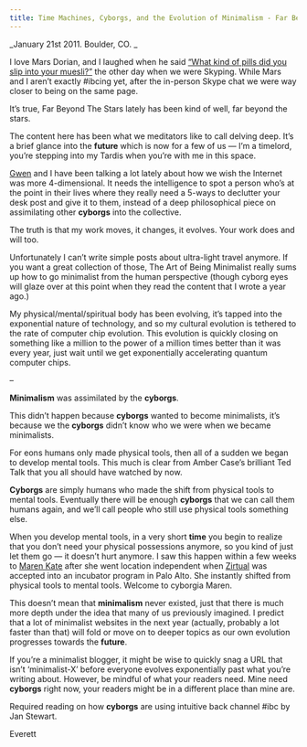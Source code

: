 ```yaml
---
title: Time Machines, Cyborgs, and the Evolution of Minimalism - Far Beyond The Stars
---
```


_January 21st 2011. Boulder, CO. _

I love Mars Dorian, and I laughed when he said [“What kind of pills did you
slip into your muesli?”](http://www.marsdorian.com/2011/01/digital-persona/)
the other day when we were Skyping. While Mars and I aren’t exactly
#ibcing yet, after the in-person Skype chat we
were way closer to being on the same page.

It’s true, Far Beyond The Stars lately has been kind of well, far beyond the
stars.

The content here has been what we meditators like to call delving deep. It’s a
brief glance into the **future** which is now for a few of us — I’m a
timelord, you’re stepping into my Tardis when you’re with me in this space.

[Gwen](http://www.gwenbell.com/) and I have been talking a lot lately about
how we wish the Internet was more 4-dimensional. It needs the intelligence to
spot a person who’s at the point in their lives where they really need a
5-ways to declutter your desk post and give it to them, instead of a deep
philosophical piece on assimilating other **cyborgs** into the collective.

The truth is that my work moves, it changes, it evolves. Your work does and
will too.

Unfortunately I can’t write simple posts about ultra-light travel anymore. If
you want a great collection of those, The Art of Being
Minimalist really sums up how to go minimalist from the human perspective (though cyborg eyes will glaze over at
this point when they read the content that I wrote a year ago.)

My physical/mental/spiritual body has been evolving, it’s tapped into the
exponential nature of technology, and so my cultural evolution is tethered to
the rate of computer chip evolution. This evolution is quickly closing on
something like a million to the power of a million times better than it was
every year, just wait until we get exponentially accelerating quantum computer
chips.

–

**Minimalism** was assimilated by the **cyborgs**.

This didn’t happen because **cyborgs** wanted to become minimalists, it’s
because we the **cyborgs** didn’t know who we were when we became minimalists.

For eons humans only made physical tools, then all of a sudden we began to
develop mental tools. This much is clear from Amber Case’s brilliant Ted
Talk that you all should have watched by now.

**Cyborgs** are simply humans who made the shift from physical tools to mental tools. Eventually there will be enough **cyborgs** that we can call them humans again, and we’ll call people who still use physical tools something else.

When you develop mental tools, in a very short **time** you begin to realize
that you don’t need your physical possessions anymore, so you kind of just let
them go — it doesn’t hurt anymore. I saw this happen within a few weeks to
[Maren Kate](http://www.escapingthe9to5.com/) after she went location
independent when [Zirtual](http://zirtual.com/) was accepted into an incubator
program in Palo Alto. She instantly shifted from physical tools to mental
tools. Welcome to cyborgia Maren.

This doesn’t mean that **minimalism** never existed, just that there is much
more depth under the idea that many of us previously imagined. I predict that
a lot of minimalist websites in the next year (actually, probably a lot faster
than that) will fold or move on to deeper topics as our own evolution
progresses towards the **future**.

If you’re a minimalist blogger, it might be wise to quickly snag a URL that
isn’t ‘minimalist-X’ before everyone evolves exponentially past what you’re
writing about. However, be mindful of what your readers need. Mine need
**cyborgs** right now, your readers might be in a different place than mine
are.

Required reading on how **cyborgs** are using intuitive back channel #ibc by
Jan Stewart.

Everett
